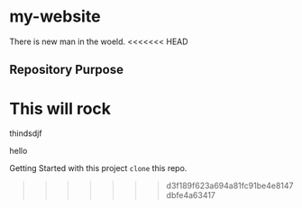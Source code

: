 # my-website

There is new man in the woeld.
<<<<<<< HEAD


## Repository Purpose

This will rock
=======
thindsdjf

hello

Getting Started with this project `clone` this repo.
>>>>>>> d3f189f623a694a81fc91be4e8147dbfe4a63417
